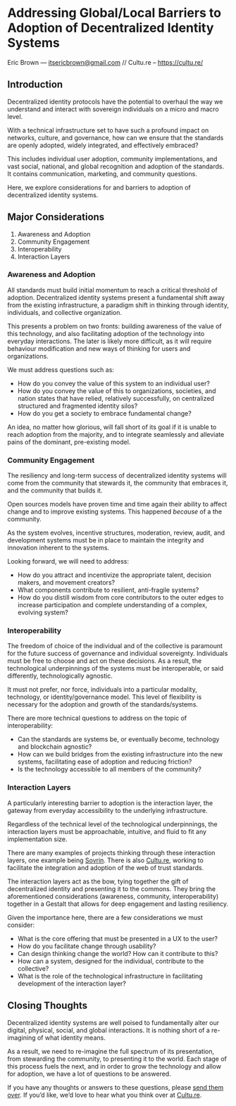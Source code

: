 # Addressing Global/Local Barriers to Adoption of Decentralized Identity Systems
Eric Brown — itsericbrown@gmail.com // Cultu.re – https://cultu.re/

## Introduction
Decentralized identity protocols have the potential to overhaul the way we understand and interact with sovereign individuals on a micro and macro level. 

With a technical infrastructure set to have such a profound impact on networks, culture, and governance, how can we ensure that the standards are openly adopted, widely integrated, and effectively embraced? 

This includes individual user adoption, community implementations, and vast social, national, and global recognition and adoption of the standards. It contains communication, marketing, and community questions.

Here, we explore considerations for and barriers to adoption of decentralized identity systems.

## Major Considerations
1. Awareness and Adoption
2. Community Engagement
3. Interoperability
4. Interaction Layers

### Awareness and Adoption
All standards must build initial momentum to reach a critical threshold of adoption. Decentralized identity systems present a fundamental shift away from the existing infrastructure, a paradigm shift in thinking through identity, individuals, and collective organization. 

This presents a problem on two fronts: building awareness of the value of this technology, and also facilitating adoption of the technology into everyday interactions. The later is likely more difficult, as it will require behaviour modification and new ways of thinking for users and organizations.

We must address questions such as:
- How do you convey the value of this system to an individual user?
- How do you convey the value of this to organizations, societies, and nation states that have relied, relatively successfully, on centralized structured and fragmented identity silos?
- How do you get a society to embrace fundamental change?

An idea, no matter how glorious, will fall short of its goal if it is unable to reach adoption from the majority, and to integrate seamlessly and alleviate pains of the dominant, pre-existing model.

### Community Engagement
The resiliency and long-term success of decentralized identity systems will come from the community that stewards it, the community that embraces it, and the community that builds it. 

Open sources models have proven time and time again their ability to affect change and to improve existing systems. This happened _because_ of a the community.

As the system evolves, incentive structures, moderation, review, audit, and development systems must be in place to maintain the integrity and innovation inherent to the systems.

Looking forward, we will need to address:
- How do you attract and incentivize the appropriate talent, decision makers, and movement creators?
- What components contribute to resilient, anti-fragile systems?
- How do you distill wisdom from core contributors to the outer edges to increase participation and complete understanding of a complex, evolving system?

### Interoperability
The freedom of choice of the individual and of the collective is paramount for the future success of governance and individual sovereignty. Individuals must be free to choose and act on these decisions. As a result, the technological underpinnings of the systems must be interoperable, or said differently, technologically agnostic.

It must not prefer, nor force, individuals into a particular modality, technology, or identity/governance model. This level of flexibility is necessary for the adoption and growth of the standards/systems.

There are more technical questions to address on the topic of interoperability:
- Can the standards are systems be, or eventually become, technology and blockchain agnostic?
- How can we build bridges from the existing infrastructure into the new systems, facilitating ease of adoption and reducing friction?
- Is the technology accessible to all members of the community?

### Interaction Layers
A particularly interesting barrier to adoption is the interaction layer, the gateway from everyday accessibility to the underlying infrastructure.

Regardless of the technical level of the technological underpinnings, the interaction layers must be approachable, intuitive, and fluid to fit any implementation size.

There are many examples of projects thinking through these interaction layers, one example being [Sovrin](https://sovrin.org/). There is also [Cultu.re](https://cultu.re/), working to facilitate the integration and adoption of the web of trust standards. 

The interaction layers act as the bow, tying together the gift of decentralized identity and presenting it to the commons. They bring the aforementioned considerations (awareness, community, interoperability) together in a Gestalt that allows for deep engagement and lasting resiliency. 

Given the importance here, there are a few considerations we must consider:
- What is the core offering that must be presented in a UX to the user?
- How do you facilitate change through usability?
- Can design thinking change the world? How can it contribute to this?
- How can a system, designed for the individual, contribute to the collective?
- What is the role of the technological infrastructure in facilitating development of the interaction layer?

## Closing Thoughts
Decentralized identity systems are well poised to fundamentally alter our digital, physical, social, and global interactions. It is nothing short of a re-imagining of what identity means. 

As a result, we need to re-imagine the full spectrum of its presentation, from stewarding the community, to presenting it to the world. Each stage of this process fuels the next, and in order to grow the technology and allow for adoption, we have a lot of questions to be answered.

If you have any thoughts or answers to these questions, please [send them over](mailto:itsericbrown@gmail.com). If you’d like, we’d love to hear what you think over at [Cultu.re](https://t.me/cultureisfuture).